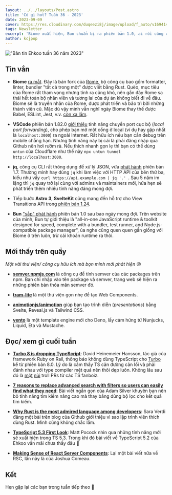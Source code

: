 ```yaml
---
layout: ../../layouts/Post.astro
title: 'Có gì hot? Tuần 36 - 2023'
date: 2023-09-09
cover: https://res.cloudinary.com/duqeezi8j/image/upload/f_auto/v1694145389/ehkoo/newsletters/w36-2023.png
tags: Newsletter
excerpt: 'Biome xuất hiện, Bun chuẩn bị ra phiên bản 1.0, ai rồi cũng xài View Transitions API.'
author: kcjpop
---
```


!["Bản tin Ehkoo tuần 36 năm 2023"](https://res.cloudinary.com/duqeezi8j/image/upload/f_auto/v1694145389/ehkoo/newsletters/w36-2023.png)

## Tin vắn

- **Biome** [ra mắt](https://biomejs.dev/blog/annoucing-biome). Đây là bản fork của [Rome](https://github.com/rome/tools), bộ công cụ bao gồm formatter, linter, bundler "tất cả trong một" được viết bằng Rust. Quèo, mục tiêu của Rome rất tham vọng nhưng tính ra cũng khó, nên gần đây Rome sa thải hết toàn bộ nhân viên và tương lai của dự án không biết đi về đâu. Biome sẽ là truyền nhân của Rome, được phát triển và bảo trì bởi những thành viên cũ. Mặc dù vậy mình vẫn nghĩ ngày Biome thay thế được Babel, ESLint, Jest, v.v. [còn xa lắm](https://www.youtube.com/watch?v=kL9s668X1Io).

- **VSCode** phiên bản 1.82.0 [giới thiệu](https://code.visualstudio.com/docs/editor/port-forwarding) tính năng chuyển port cục bộ (_local port forwarding_), cho phép bạn mở một cổng ở local (ví dụ hay gặp nhất là `localhost:3000`) ra ngoài Internet. Rất hữu ích nếu bạn cần debug trên mobile chẳng hạn. Nhưng tính năng này bị cái là phải đăng nhập qua Github nên hơi rườm rà. Nếu thích nhanh gọn lẹ thì bạn có thể dùng `untun` của Cloudflare như thế này `npx untun tunnel http://localhost:3000`.

- **jq**, công cụ CLI rất thông dụng để xử lý JSON, vừa [phát hành](https://github.com/jqlang/jq/releases/tag/jq-1.7) phiên bản 1.7. Thường mình hay dùng `jq` khi làm việc với HTTP API của bên thứ ba, kiểu như vầy `curl https://api.example.com | jq '.' `. Sau 5 năm im lặng thì `jq` quay trở lại cùng với admins và maintainers mới, hứa hẹn sẽ phát triển thêm nhiều tính năng đáng mong đợi.

- Tiếp bước **Astro 3**, **SvelteKit** cũng mang đến hỗ trợ cho View Transitions API trong [phiên bản 1.24](https://svelte.dev/blog/view-transitions).

- **Bun** ["sắp" phát hành](https://www.youtube.com/watch?v=BsnCpESUEqM) phiên bản 1.0 sau bao ngày mong đợi. Trên website của mình, Bun tự giới thiệu là "all-in-one JavaScript runtime & toolkit designed for speed, complete with a bundler, test runner, and Node.js-compatible package manager", ủa nghe cũng quen quen gần giống với Biome ở trên luôn, trừ cái khoản runtime ra thôi.

## Mới thấy trên quầy

_Một vài thư viện/ công cụ hữu ích mà bọn mình mới phát hiện_ 😛

- [**semver.npmjs.com**](https://semver.npmjs.com/) là công cụ để tính semver của các packages trên npm. Bạn chỉ nhập vào tên package và semver, trang web sẽ hiện ra những phiên bản thỏa mãn semver đó.

- [**tram-lite**](https://tram-one.io/tram-lite/#about) là một thư viện gọn nhẹ để tạo Web Components.

- [**animotionjs/animotion**](https://github.com/animotionjs/animotion) giúp bạn tạo trình diễn (_presentations_) bằng Svelte, Reveal.js và Tailwind CSS.

- [**vento**](https://vento.js.org/) là một template engine mới cho Deno, lấy cảm hứng từ Nunjucks, Liquid, Eta và Mustache.

## Đọc/ xem gì cuối tuần

- [**Turbo 8 is dropping TypeScript**](https://world.hey.com/dhh/turbo-8-is-dropping-typescript-70165c01): David Heinemeier Hansson, tác giả của framework Ruby on Rail, thông báo không dùng TypeScript cho [Turbo](https://github.com/hotwired/turbo) kể từ phiên bản 8.0. Lý do là cảm thấy TS cản đường cản lối và phải đánh nhau với type compiler mệt quá nên thôi dẹp luôn. Không lâu sau đó là [một](https://github.com/hotwired/turbo/pull/972/) [nùi](https://github.com/hotwired/turbo/pull/974) troll PRs từ các TS fanboiz.

- [**7 reasons to replace advanced search with filters so users can easily find what they need**](https://adamsilver.io/blog/7-reasons-to-replace-advanced-search-with-filters-so-users-can-easily-find-what-they-need/): Bài viết ngắn gọn của Adam Silver khuyên bạn nên bỏ tính năng tìm kiếm nâng cao mà thay bằng dùng bộ lọc cho kết quả tìm kiếm.

- [**Why Rust is the most admired language among developers**](https://github.blog/2023-08-30-why-rust-is-the-most-admired-language-among-developers/): Sara Verdi đăng một bài trên blog của Github giới thiệu vì sao lập trình viên thích dùng Rust. Mình cũng không chắc lắm.

- [**TypeScript 5.3 First Look**](https://www.totaltypescript.com/typescript-5-3): Matt Pocock nhìn qua những tính năng mới sẽ xuất hiện trong TS 5.3. Trong khi đó bài viết về TypeScript 5.2 của Ehkoo vẫn mãi chưa thấy đâu 🥲

- [**Making Sense of React Server Components**](https://www.joshwcomeau.com/react/server-components/): Lại một bài viết nữa về RSC, lần này là của Joshua Comeau.

## Kết

Hẹn gặp lại các bạn trong tuần tiếp theo 👋
